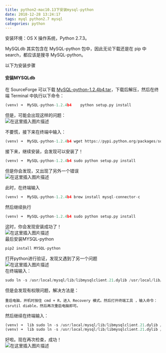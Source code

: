 ```yaml
---
title: python2-mac10.13下安装mysql-python
date: 2018-12-28 13:24:17
tags: myql python2.7 mysql
categories: python
---
```



安装环境：OS X 操作系统，Python 2.7.3。

MySQLdb 其实包含在 MySQL-python 包中，因此无论下载还是在 pip 中 search，都应该是搜寻 MySQL-python。

以下为安装步骤

<!--more-->

#### 安装MYSQLdb

在 SourceForge 可以下载 [MySQL-python-1.2.4b4.tar](https://sourceforge.net/projects/mysql-python/)，下载后解压，然后在终端 Terminal 中执行以下命令：

```python
(venv) ➜  MySQL-python-1.2.4b4    python setup.py install
```

但是，可能会出现这样的问题：  
![在这里插入图片描述](https://img-blog.csdnimg.cn/20181228132213220.png?x-oss-process=image/watermark,type_ZmFuZ3poZW5naGVpdGk,shadow_10,text_aHR0cHM6Ly9ibG9nLmNzZG4ubmV0L3dlaXhpbl80MDE1NjQ4Nw==,size_16,color_FFFFFF,t_70)

不要慌，接下来在终端中输入：

```python
(venv) ➜  MySQL-python-1.2.4b4 wget https://pypi.python.org/packages/source/d/distribute/distribute-0.6.28.tar.gz
```

接下来，继续安装，会发现可以安装了！

```python
(venv) ➜  MySQL-python-1.2.4b4 sudo python setup.py install
```

但是你会发现，又出现了另外一个错误  
![在这里插入图片描述](https://img-blog.csdnimg.cn/20181228132241849.png)

此时，在终端输入

```python
(venv) ➜  MySQL-python-1.2.4b4 brew install mysql-connector-c 
```

然后继续执行

```python
(venv) ➜  MySQL-python-1.2.4b4 sudo python setup.py install
```

这时，你会发现安装成功了！  
![在这里插入图片描述](https://img-blog.csdnimg.cn/20181228132304145.png)  
最后安装MYSQL-python

```python
pip2 install MYSQL-python
```

打开python进行验证，发现又遇到了另一个问题  
![在这里插入图片描述](https://img-blog.csdnimg.cn/20181228132318540.png)  
在终端输入：

```python
sudo ln -s /usr/local/mysql/lib/libmysqlclient.21.dylib /usr/local/lib/libmysqlclient.21.dylib
```

但是会发现有权限问题，解决方法是：

```
重启电脑，开机时按住 cmd + R，进入 Recovery 模式。然后打开终端工具 ，输入命令：csrutil diable，然后再次重启电脑即可。
```

然后继续在终端输入：

```python
(venv) ➜  lib sudo ln -s /usr/local/mysql/lib/libmysqlclient.21.dylib /usr/local/lib/libmysqlclient.21.dylib
(venv) ➜  lib sudo ln -s /usr/local/mysql/lib/libmysqlclient.21.dylib /usr/lib/libmysqlclient.21.dylib
```

好啦。现在再次检查，成功！  
![在这里插入图片描述](https://img-blog.csdnimg.cn/20181228132336290.png)
